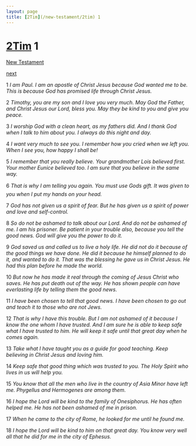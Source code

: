 ```yaml
---
layout: page
title: [2Tim](/new-testament/2tim) 1
---
```


# [2Tim](/new-testament/2tim) 1

[New Testament](/new-testament)


[next](/new-testament/2tim/2tim-2.html)

1 _I am Paul. I am an apostle of Christ Jesus because God wanted me to be. This is because God has promised life through Christ Jesus._

2 _Timothy, you are my son and I love you very much. May God the Father, and Christ Jesus our Lord, bless you. May they be kind to you and give you peace._

3 _I worship God with a clean heart, as my fathers did. And I thank God when I talk to him about you. I always do this night and day._

4 _I want very much to see you. I remember how you cried when we left you. When I see you, how happy I shall be!_

5 _I remember that you really believe. Your grandmother Lois believed first. Your mother Eunice believed too. I am sure that you believe in the same way._

6 _That is why I am telling you again. You must use Gods gift. It was given to you when I put my hands on your head._

7 _God has not given us a spirit of fear. But he has given us a spirit of power and love and self-control._

8 _So do not be ashamed to talk about our Lord. And do not be ashamed of me. I am his prisoner. Be patient in your trouble also, because you tell the good news. God will give you the power to do it._

9 _God saved us and called us to live a holy life. He did not do it because of the good things we have done. He did it because he himself planned to do it, and wanted to do it. That was the blessing he gave us in Christ Jesus. He had this plan before he made the world._

10 _But now he has made it real through the coming of Jesus Christ who saves. He has put death out of the way. He has shown people can have everlasting life by telling them the good news._

11 _I have been chosen to tell that good news. I have been chosen to go out and teach it to those who are not Jews._

12 _That is why I have this trouble. But I am not ashamed of it because I know the one whom I have trusted. And I am sure he is able to keep safe what I have trusted to him. He will keep it safe until that great day when he comes again._

13 _Take what I have taught you as a guide for good teaching. Keep believing in Christ Jesus and loving him._

14 _Keep safe that good thing which was trusted to you. The Holy Spirit who lives in us will help you._

15 _You know that all the men who live in the country of Asia Minor have left me. Phygellus and Hermogenes are among them._

16 _I hope the Lord will be kind to the family of Onesiphorus. He has often helped me. He has not been ashamed of me in prison._

17 _When he came to the city of Rome, he looked for me until he found me._

18 _I hope the Lord will be kind to him on that great day. You know very well all that he did for me in the city of Ephesus._


